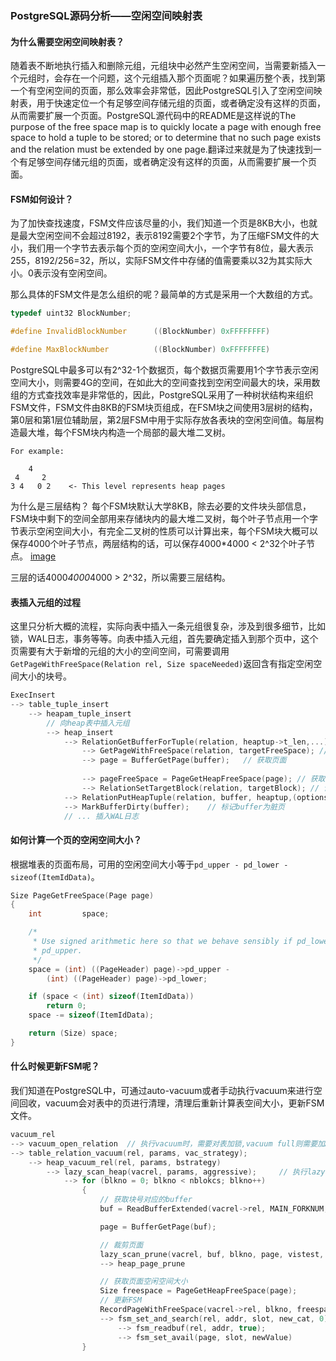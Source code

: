 ### PostgreSQL源码分析——空闲空间映射表

#### 为什么需要空闲空间映射表？
随着表不断地执行插入和删除元组，元组块中必然产生空闲空间，当需要新插入一个元组时，会存在一个问题，这个元组插入那个页面呢？如果遍历整个表，找到第一个有空闲空间的页面，那么效率会非常低，因此PostgreSQL引入了空闲空间映射表，用于快速定位一个有足够空间存储元组的页面，或者确定没有这样的页面，从而需要扩展一个页面。PostgreSQL源代码中的README是这样说的The purpose of the free space map is to quickly locate a page with enough free space to hold a tuple to be stored; or to determine that no such page exists and the relation must be extended by one page.翻译过来就是为了快速找到一个有足够空间存储元组的页面，或者确定没有这样的页面，从而需要扩展一个页面。

#### FSM如何设计？
为了加快查找速度，FSM文件应该尽量的小，我们知道一个页是8KB大小，也就是最大空闲空间不会超过8192，表示8192需要2个字节，为了压缩FSM文件的大小，我们用一个字节去表示每个页的空闲空间大小，一个字节有8位，最大表示255，8192/256=32，所以，实际FSM文件中存储的值需要乘以32为其实际大小。0表示没有空闲空间。

那么具体的FSM文件是怎么组织的呢？最简单的方式是采用一个大数组的方式。
```c++
typedef uint32 BlockNumber;

#define InvalidBlockNumber		((BlockNumber) 0xFFFFFFFF)

#define MaxBlockNumber			((BlockNumber) 0xFFFFFFFE)
```
PostgreSQL中最多可以有2^32-1个数据页，每个数据页需要用1个字节表示空闲空间大小，则需要4G的空间，在如此大的空间查找到空闲空间最大的块，采用数组的方式查找效率是非常低的，因此，PostgreSQL采用了一种树状结构来组织FSM文件，FSM文件由8KB的FSM块页组成，在FSM块之间使用3层树的结构，第0层和第1层位辅助层，第2层FSM中用于实际存放各表块的空闲空间值。每层构造最大堆，每个FSM块内构造一个局部的最大堆二叉树。
```
For example:

    4
 4     2
3 4   0 2    <- This level represents heap pages
```
为什么是三层结构？ 每个FSM块默认大学8KB，除去必要的文件块头部信息，FSM块中剩下的空间全部用来存储块内的最大堆二叉树，每个叶子节点用一个字节表示空闲空间大小，有完全二叉树的性质可以计算出来，每个FSM块大概可以保存4000个叶子节点，两层结构的话，可以保存4000*4000 < 2^32个叶子节点。
[image](https://www.postgresql.org/message-id/attachment/23510/fsm-drawing.png)

三层的话4000*4000*4000 > 2^32，所以需要三层结构。


#### 表插入元组的过程
这里只分析大概的流程，实际向表中插入一条元组很复杂，涉及到很多细节，比如锁，WAL日志，事务等等。向表中插入元组，首先要确定插入到那个页中，这个页需要有大于新增的元组的大小的空间空间，可需要调用`GetPageWithFreeSpace(Relation rel, Size spaceNeeded)`返回含有指定空闲空间大小的块号。
```c++
ExecInsert
--> table_tuple_insert
    --> heapam_tuple_insert
        // 向heap表中插入元组
        --> heap_insert
            --> RelationGetBufferForTuple(relation, heaptup->t_len,...)   // 获取一个可插入tuple的数据页，页的空闲空间需要大于heaptup->t_len
                --> GetPageWithFreeSpace(relation, targetFreeSpace); // 获取一个有足够空间存储元组的页面
                --> page = BufferGetPage(buffer);   // 获取页面
            
                --> pageFreeSpace = PageGetHeapFreeSpace(page); // 获取页面空闲空间大小
                --> RelationSetTargetBlock(relation, targetBlock); // 设置目标块
            --> RelationPutHeapTuple(relation, buffer, heaptup,(options & HEAP_INSERT_SPECULATIVE) != 0); // 插入元组
            --> MarkBufferDirty(buffer);    // 标记buffer为脏页
            // ... 插入WAL日志

```

#### 如何计算一个页的空闲空间大小？
根据堆表的页面布局，可用的空闲空间大小等于`pd_upper - pd_lower - sizeof(ItemIdData)`。
```c++
Size PageGetFreeSpace(Page page)
{
	int			space;

	/*
	 * Use signed arithmetic here so that we behave sensibly if pd_lower >
	 * pd_upper.
	 */
	space = (int) ((PageHeader) page)->pd_upper -
		(int) ((PageHeader) page)->pd_lower;

	if (space < (int) sizeof(ItemIdData))
		return 0;
	space -= sizeof(ItemIdData);

	return (Size) space;
}
```

#### 什么时候更新FSM呢？

我们知道在PostgreSQL中，可通过auto-vacuum或者手动执行vacuum来进行空间回收，vacuum会对表中的页进行清理，清理后重新计算表空间大小，更新FSM文件。
```c++
vacuum_rel
--> vacuum_open_relation  // 执行vacuum时，需要对表加锁,vacuum full则需要加AccessExclusiveLock，否则加ShareUpdateExclusiveLock
--> table_relation_vacuum(rel, params, vac_strategy);
    --> heap_vacuum_rel(rel, params, bstrategy)
        --> lazy_scan_heap(vacrel, params, aggressive);     // 执行lazy vacuum 区别于full vacuum
            --> for (blkno = 0; blkno < nblokcs; blkno++)
                {
                    // 获取块号对应的buffer
                    buf = ReadBufferExtended(vacrel->rel, MAIN_FORKNUM, blkno, RBM_NORMAL, vacrel->bstrategy);

                    page = BufferGetPage(buf);

                    // 裁剪页面
                    lazy_scan_prune(vacrel, buf, blkno, page, vistest, &prunestate);
                    --> heap_page_prune

                    // 获取页面空闲空间大小
                    Size freespace = PageGetHeapFreeSpace(page);
                    // 更新FSM
                    RecordPageWithFreeSpace(vacrel->rel, blkno, freespace);
                    --> fsm_set_and_search(rel, addr, slot, new_cat, 0);
                        --> fsm_readbuf(rel, addr, true);
                        --> fsm_set_avail(page, slot, newValue)
                }

```